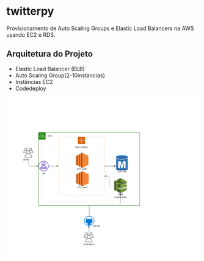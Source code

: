 # twitterpy

Provisionamento de Auto Scaling Groups e Elastic Load Balancers na AWS usando EC2 e RDS.


## Arquitetura do Projeto


- Elastic Load Balancer (ELB)
- Auto Scaling Group(2-10instancias) 
- Instâncias EC2
- Codedeploy

![Alt text](twitterpy.png?raw=true "twtterpy")